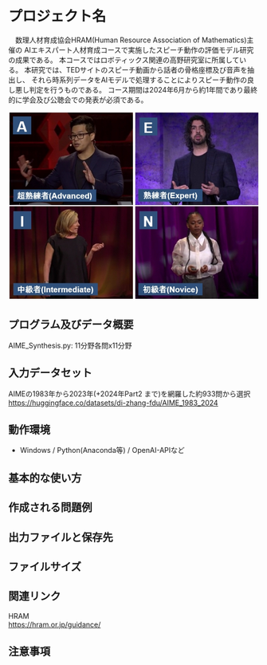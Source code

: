 # プロジェクト名
　数理人材育成協会HRAM(Human Resource Association of Mathematics)主催の
AIエキスパート人材育成コースで実施したスピーチ動作の評価モデル研究の成果である。
本コースではロボティックス関連の高野研究室に所属している。
本研究では、TEDサイトのスピーチ動画から話者の骨格座標及び音声を抽出し、
それら時系列データをAIモデルで処理することによりスピーチ動作の良し悪し判定を行うものである。
コース期間は2024年6月から約1年間であり最終的に学会及び公聴会での発表が必須である。<br>

<img src="docs2/images/speech.jpg" alt="スピーチ動作4分類" width="640">

## プログラム及びデータ概要
AIME_Synthesis.py: 11分野各問x11分野<br>

## 入力データセット
AIMEの1983年から2023年(+2024年Part2 まで)を網羅した約933問から選択<br>
https://huggingface.co/datasets/di-zhang-fdu/AIME_1983_2024<br>


## 動作環境
- Windows / Python(Anaconda等) / OpenAI-APIなど

## 基本的な使い方


## 作成される問題例


## 出力ファイルと保存先


## ファイルサイズ


## 関連リンク
HRAM<br>
https://hram.or.jp/guidance/<br>

## 注意事項




